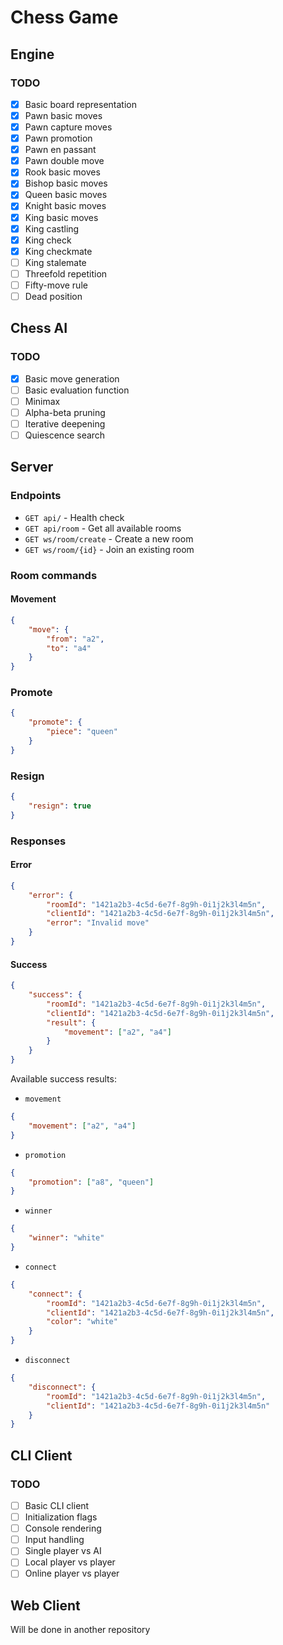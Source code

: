 # Chess Game

## Engine

### TODO

- [x] Basic board representation
- [x] Pawn basic moves
- [x] Pawn capture moves
- [x] Pawn promotion
- [x] Pawn en passant
- [x] Pawn double move
- [x] Rook basic moves
- [x] Bishop basic moves
- [x] Queen basic moves
- [x] Knight basic moves
- [x] King basic moves
- [x] King castling
- [x] King check
- [x] King checkmate
- [ ] King stalemate
- [ ] Threefold repetition
- [ ] Fifty-move rule
- [ ] Dead position

## Chess AI 

### TODO

- [x] Basic move generation
- [ ] Basic evaluation function
- [ ] Minimax
- [ ] Alpha-beta pruning
- [ ] Iterative deepening
- [ ] Quiescence search

## Server

### Endpoints
- `GET api/` - Health check
- `GET api/room` - Get all available rooms
- `GET ws/room/create` - Create a new room
- `GET ws/room/{id}` - Join an existing room

### Room commands
#### Movement
``` json
{
    "move": {
        "from": "a2",
        "to": "a4"
    }
}
```

### Promote
``` json
{
    "promote": {
        "piece": "queen"
    }
}
```

### Resign
``` json
{
    "resign": true
}
```

### Responses

#### Error
``` json
{
    "error": {
        "roomId": "1421a2b3-4c5d-6e7f-8g9h-0i1j2k3l4m5n",
        "clientId": "1421a2b3-4c5d-6e7f-8g9h-0i1j2k3l4m5n",
        "error": "Invalid move"
    }
}
```

#### Success
``` json
{
    "success": {
        "roomId": "1421a2b3-4c5d-6e7f-8g9h-0i1j2k3l4m5n",
        "clientId": "1421a2b3-4c5d-6e7f-8g9h-0i1j2k3l4m5n",
        "result": {
            "movement": ["a2", "a4"]
        }
    }
}
```

Available success results:
- `movement`
``` json
{
    "movement": ["a2", "a4"]
}
```
- `promotion`
``` json
{
    "promotion": ["a8", "queen"]
}
```
- `winner`
``` json
{
    "winner": "white"
}
```
- `connect`
``` json
{
    "connect": {
        "roomId": "1421a2b3-4c5d-6e7f-8g9h-0i1j2k3l4m5n",
        "clientId": "1421a2b3-4c5d-6e7f-8g9h-0i1j2k3l4m5n",
        "color": "white"
    }
}
```
- `disconnect`
``` json
{
    "disconnect": {
        "roomId": "1421a2b3-4c5d-6e7f-8g9h-0i1j2k3l4m5n",
        "clientId": "1421a2b3-4c5d-6e7f-8g9h-0i1j2k3l4m5n"
    }
}
```


## CLI Client

### TODO

- [ ] Basic CLI client
- [ ] Initialization flags
- [ ] Console rendering
- [ ] Input handling
- [ ] Single player vs AI
- [ ] Local player vs player
- [ ] Online player vs player

## Web Client
Will be done in another repository





